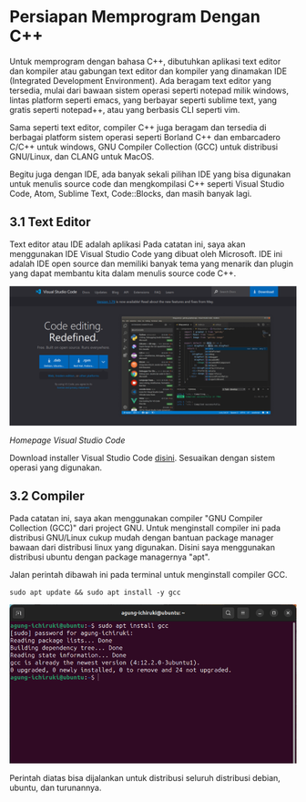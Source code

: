 # Persiapan Memprogram Dengan C++
Untuk memprogram dengan bahasa C++, dibutuhkan aplikasi text editor dan kompiler atau gabungan text editor dan kompiler yang dinamakan IDE (Integrated Development Environment). Ada beragam text editor yang tersedia, mulai dari bawaan sistem operasi seperti notepad milik windows, lintas platform seperti emacs, yang berbayar seperti sublime text, yang gratis seperti notepad++, atau yang berbasis CLI seperti vim.

Sama seperti text editor, compiler C++ juga beragam dan tersedia di berbagai platform sistem operasi seperti Borland C++ dan embarcadero C/C++ untuk windows, GNU Compiler Collection (GCC) untuk distribusi GNU/Linux, dan CLANG untuk MacOS.

Begitu juga dengan IDE, ada banyak sekali pilihan IDE yang bisa digunakan untuk menulis source code dan mengkompilasi C++ seperti Visual Studio Code, Atom, Sublime Text, Code::Blocks, dan masih banyak lagi.

## 3.1 Text Editor
Text editor atau IDE adalah aplikasi  Pada catatan ini, saya akan menggunakan IDE Visual Studio Code yang dibuat oleh Microsoft. IDE ini adalah IDE open source dan memiliki banyak tema yang menarik dan plugin yang dapat membantu kita dalam menulis source code C++.

![Homepage Visual Studio Code](./gambar/3.1-visual_studio_code_homepage.png)

*Homepage Visual Studio Code* 

Download installer Visual Studio Code [disini](https://code.visualstudio.com/Download). Sesuaikan dengan sistem operasi yang digunakan.

## 3.2 Compiler
Pada catatan ini, saya akan menggunakan compiler "GNU Compiler Collection (GCC)" dari project GNU. Untuk menginstall compiler ini pada distribusi GNU/Linux cukup mudah dengan bantuan package manager bawaan dari distribusi linux yang digunakan. Disini saya menggunakan distribusi ubuntu dengan package managernya "apt".

Jalan perintah dibawah ini pada terminal untuk menginstall compiler GCC.

```
sudo apt update && sudo apt install -y gcc
```

![Menginstall GCC Dengan Package Manager APT](./gambar/3.2-install_gcc.png)

Perintah diatas bisa dijalankan untuk distribusi seluruh distribusi debian, ubuntu, dan turunannya.